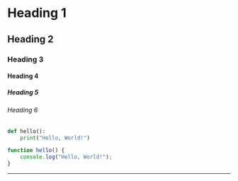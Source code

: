 
# Heading 1
## Heading 2
### Heading 3
#### Heading 4
##### Heading 5
###### Heading 6

```python
def hello():
    print("Hello, World!")
```

```javascript
function hello() {
    console.log("Hello, World!");
}
```
---

